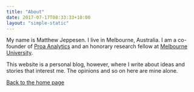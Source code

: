 ```yaml
---
title: "About"
date: 2017-07-17T08:33:33+10:00
layout: "simple-static"
---
```


My name is Matthew Jeppesen. I live in Melbourne, Australia. I am a co-founder of [Proa Analytics](http://proaanalytics.com) and an honorary research fellow at [Melbourne University](http://www.unimelb.edu.au).

This website is a personal blog, however, where I write about ideas and stories that interest me. The opinions and so on here are mine alone.

[Back to the home page](http://jpp.sn)


